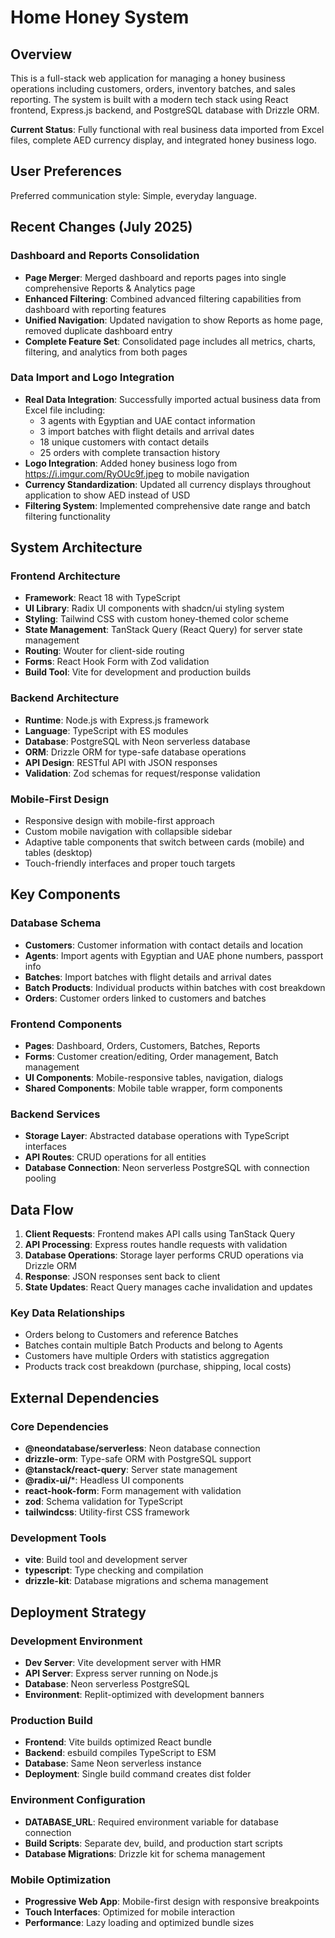 # Home Honey System

## Overview

This is a full-stack web application for managing a honey business operations including customers, orders, inventory batches, and sales reporting. The system is built with a modern tech stack using React frontend, Express.js backend, and PostgreSQL database with Drizzle ORM.

**Current Status**: Fully functional with real business data imported from Excel files, complete AED currency display, and integrated honey business logo.

## User Preferences

Preferred communication style: Simple, everyday language.

## Recent Changes (July 2025)

### Dashboard and Reports Consolidation
- **Page Merger**: Merged dashboard and reports pages into single comprehensive Reports & Analytics page
- **Enhanced Filtering**: Combined advanced filtering capabilities from dashboard with reporting features
- **Unified Navigation**: Updated navigation to show Reports as home page, removed duplicate dashboard entry
- **Complete Feature Set**: Consolidated page includes all metrics, charts, filtering, and analytics from both pages

### Data Import and Logo Integration
- **Real Data Integration**: Successfully imported actual business data from Excel file including:
  - 3 agents with Egyptian and UAE contact information  
  - 3 import batches with flight details and arrival dates
  - 18 unique customers with contact details
  - 25 orders with complete transaction history
- **Logo Integration**: Added honey business logo from https://i.imgur.com/RyOUc9f.jpeg to mobile navigation
- **Currency Standardization**: Updated all currency displays throughout application to show AED instead of USD
- **Filtering System**: Implemented comprehensive date range and batch filtering functionality

## System Architecture

### Frontend Architecture
- **Framework**: React 18 with TypeScript
- **UI Library**: Radix UI components with shadcn/ui styling system
- **Styling**: Tailwind CSS with custom honey-themed color scheme
- **State Management**: TanStack Query (React Query) for server state management
- **Routing**: Wouter for client-side routing
- **Forms**: React Hook Form with Zod validation
- **Build Tool**: Vite for development and production builds

### Backend Architecture
- **Runtime**: Node.js with Express.js framework
- **Language**: TypeScript with ES modules
- **Database**: PostgreSQL with Neon serverless database
- **ORM**: Drizzle ORM for type-safe database operations
- **API Design**: RESTful API with JSON responses
- **Validation**: Zod schemas for request/response validation

### Mobile-First Design
- Responsive design with mobile-first approach
- Custom mobile navigation with collapsible sidebar
- Adaptive table components that switch between cards (mobile) and tables (desktop)
- Touch-friendly interfaces and proper touch targets

## Key Components

### Database Schema
- **Customers**: Customer information with contact details and location
- **Agents**: Import agents with Egyptian and UAE phone numbers, passport info
- **Batches**: Import batches with flight details and arrival dates
- **Batch Products**: Individual products within batches with cost breakdown
- **Orders**: Customer orders linked to customers and batches

### Frontend Components
- **Pages**: Dashboard, Orders, Customers, Batches, Reports
- **Forms**: Customer creation/editing, Order management, Batch management
- **UI Components**: Mobile-responsive tables, navigation, dialogs
- **Shared Components**: Mobile table wrapper, form components

### Backend Services
- **Storage Layer**: Abstracted database operations with TypeScript interfaces
- **API Routes**: CRUD operations for all entities
- **Database Connection**: Neon serverless PostgreSQL with connection pooling

## Data Flow

1. **Client Requests**: Frontend makes API calls using TanStack Query
2. **API Processing**: Express routes handle requests with validation
3. **Database Operations**: Storage layer performs CRUD operations via Drizzle ORM
4. **Response**: JSON responses sent back to client
5. **State Updates**: React Query manages cache invalidation and updates

### Key Data Relationships
- Orders belong to Customers and reference Batches
- Batches contain multiple Batch Products and belong to Agents
- Customers have multiple Orders with statistics aggregation
- Products track cost breakdown (purchase, shipping, local costs)

## External Dependencies

### Core Dependencies
- **@neondatabase/serverless**: Neon database connection
- **drizzle-orm**: Type-safe ORM with PostgreSQL support
- **@tanstack/react-query**: Server state management
- **@radix-ui/***: Headless UI components
- **react-hook-form**: Form management with validation
- **zod**: Schema validation for TypeScript
- **tailwindcss**: Utility-first CSS framework

### Development Tools
- **vite**: Build tool and development server
- **typescript**: Type checking and compilation
- **drizzle-kit**: Database migrations and schema management

## Deployment Strategy

### Development Environment
- **Dev Server**: Vite development server with HMR
- **API Server**: Express server running on Node.js
- **Database**: Neon serverless PostgreSQL
- **Environment**: Replit-optimized with development banners

### Production Build
- **Frontend**: Vite builds optimized React bundle
- **Backend**: esbuild compiles TypeScript to ESM
- **Database**: Same Neon serverless instance
- **Deployment**: Single build command creates dist folder

### Environment Configuration
- **DATABASE_URL**: Required environment variable for database connection
- **Build Scripts**: Separate dev, build, and production start scripts
- **Database Migrations**: Drizzle kit for schema management

### Mobile Optimization
- **Progressive Web App**: Mobile-first design with responsive breakpoints
- **Touch Interfaces**: Optimized for mobile interaction
- **Performance**: Lazy loading and optimized bundle sizes